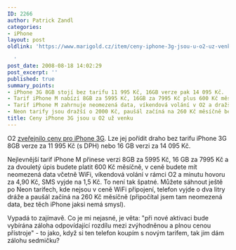 ```yaml
---
ID: 2266
author: Patrick Zandl
categories:
- iPhone
layout: post
oldlink: 'https://www.marigold.cz/item/ceny-iphone-3g-jsou-u-o2-uz-venku

  '
post_date: 2008-08-18 14:02:29
post_excerpt: ''
published: true
summary_points:
- iPhone 3G 8GB stojí bez tarifu 11 995 Kč, 16GB verze pak 14 095 Kč.
- Tarif iPhone M nabízí 8GB za 5995 Kč, 16GB za 7995 Kč plus 600 Kč měsíčně.
- Tarif iPhone M zahrnuje neomezená data, víkendová volání v O2 a dražší hovory.
- Neon tarify jsou dražší o 2000 Kč, paušál začíná na 260 Kč měsíčně bez WiFi.
title: Ceny iPhone 3G jsou u O2 už venku
---
```


O2 <a href="http://www.cz.o2.com/osobni/cz/telefony_a_zarizeni/iphone/prices.html?page=info">zveřejnilo ceny pro iPhone 3G</a>. Lze jej pořídit draho bez tarifu iPhone 3G 8GB verze za 11 995 Kč (s DPH) nebo 16 GB verzi za 14 095 Kč. 

Nejlevnější tarif iPhone M přinese verzi 8GB za 5995 Kč, 16 GB za 7995 Kč a za dvouletý úpis budete platit 600 Kč měsíčně, v ceně budete mít neomezená data včetně WiFi, víkendová volání v rámci O2 a minutu hovoru za 4,90 Kč, SMS vyjde na 1,5 Kč. To není tak špatné. Můžete sáhnout ještě po Neon tarifech, kde nejsou v ceně WiFi připojení, telefon vyjde o dva litry dráže a paušál začíná na 260 Kč měsíčně (připočítal jsem tam neomezená data, bez těch iPhone jaksi nemá smysl). 

Vypadá to zajímavě. Co je mi nejasné, je věta: "při nové aktivaci bude vybírána záloha odpovídající rozdílu mezi zvýhodněnou a plnou cenou přístroje" - to jako, když si ten telefon koupím s novým tarifem, tak jim dám zálohu sedmičku?